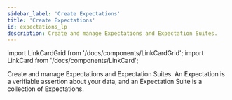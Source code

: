 ```yaml
---
sidebar_label: 'Create Expectations'
title: 'Create Expectations'
id: expectations_lp
description: Create and manage Expectations and Expectation Suites.
---
```


import LinkCardGrid from '/docs/components/LinkCardGrid';
import LinkCard from '/docs/components/LinkCard';

<p class="DocItem__header-description">Create and manage Expectations and Expectation Suites. An Expectation is a verifiable assertion about your data, and an  Expectation Suite is a collection of Expectations.</p>

<LinkCardGrid>
  <LinkCard topIcon label="Expectation creation workflow" description="Learn more about the process for creating and managing Expectations and Expectation Suites" href="/docs/oss/guides/expectations/create_expectations_overview" icon="/img/workflow_icon.svg" />
  <LinkCard topIcon label="Create and manage Expectations and Expectation Suites" description="Create and manage Expectations and Expectation Suites" href="/docs/oss/guides/expectations/create_manage_expectations_lp" icon="/img/expectation_icon.svg" />
  <LinkCard topIcon label="Work with the Onboarding Data Assistant" description="Use the Onboarding Data Assistant to create Expectation Suites" href="/docs/oss/guides/expectations/data_assistants_lp" icon="/img/assistant_icon.svg" />
  <LinkCard topIcon label="Create Custom Expectations" description="Create Custom Expectations to extend the functionality of GX and satisfy your unique business requirements" href="/docs/oss/guides/expectations/custom_expectations_lp" icon="/img/custom_expectation_icon.svg" />
  <LinkCard topIcon label="Use a Custom Expectation" description="Use Custom Expectations you created or imported from the Great Expectations Experimental Library" href="/docs/oss/guides/expectations/creating_custom_expectations/how_to_use_custom_expectations" icon="/img/use_expectation_icon.svg" />
  <LinkCard topIcon label="Add features to Custom Expectations" description="Add additional functionality to your Custom Expectations" href="/docs/oss/guides/expectations/add_features_custom_expectations_lp" icon="/img/add_feature_icon.svg" />
</LinkCardGrid>